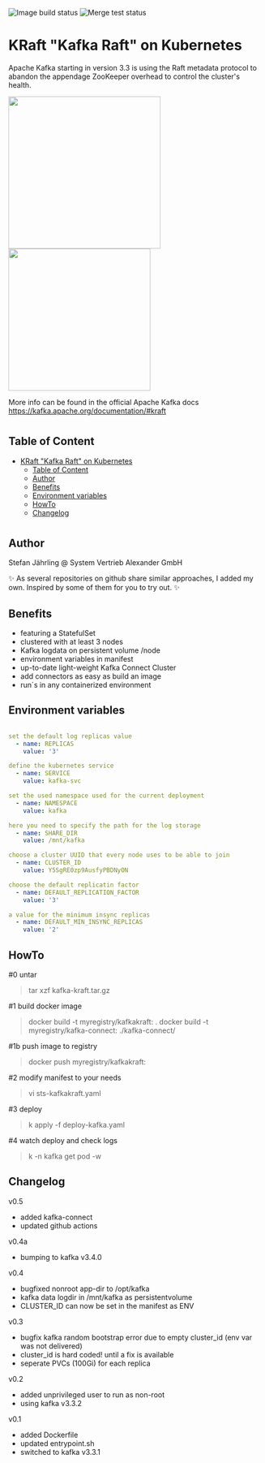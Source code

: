 ![Image build status](https://github.com/stefanjay/kafka-kraft-on-k8s/actions/workflows/docker-image.yml/badge.svg)
![Merge test status](https://github.com/stefanjay/kafka-kraft-on-k8s/actions/workflows/merge-tests.yaml/badge.svg)

# KRaft "Kafka Raft" on Kubernetes
Apache Kafka starting in version 3.3 is using the Raft metadata protocol to abandon the appendage ZooKeeper overhead to control the cluster's health.

<p float="left">
  <img src="https://images.contentful.com/gt6dp23g0g38/5ssqb8kUN6Lq5lR1EZdCX1/2a28415f8718dfec9edc345d9914dfec/new-quorum-controller-1536x817.png" width="300" />
  <img src="https://images.ctfassets.net/gt6dp23g0g38/5vGOBwLiNaRedNyB0yaiIu/529a29a059d8971541309f7f57502dd2/ingest-data-upstream-systems.jpg" width="280" /> 
</p>

More info can be found in the official Apache Kafka docs https://kafka.apache.org/documentation/#kraft

#
## Table of Content
- [KRaft "Kafka Raft" on Kubernetes](#kraft-kafka-raft-on-kubernetes)
  - [Table of Content](#table-of-content)
  - [Author](#author)
  - [Benefits](#benefits)
  - [Environment variables](#environment-variables)
  - [HowTo](#howto)
  - [Changelog](#changelog)

#

## Author
Stefan Jährling @ System Vertrieb Alexander GmbH

✨ As several repositories on github share similar approaches, I added my own. Inspired by some of them for you to try out. ✨

## Benefits

- featuring a StatefulSet
- clustered with at least 3 nodes
- Kafka logdata on persistent volume /node
- environment variables in manifest
- up-to-date light-weight Kafka Connect Cluster
- add connectors as easy as build an image
- run´s in any containerized environment

## Environment variables
```yaml

set the default log replicas value
  - name: REPLICAS
    value: '3'

define the kubernetes service
  - name: SERVICE
    value: kafka-svc

set the used namespace used for the current deployment
  - name: NAMESPACE
    value: kafka

here you need to specify the path for the log storage
  - name: SHARE_DIR
    value: /mnt/kafka

choose a cluster UUID that every node uses to be able to join
  - name: CLUSTER_ID
    value: Y5SgRE0zp9AusfyPBDNyON

choose the default replicatin factor
  - name: DEFAULT_REPLICATION_FACTOR
    value: '3'

a value for the minimum insync replicas
  - name: DEFAULT_MIN_INSYNC_REPLICAS
    value: '2'
```

## HowTo

#0   untar
  > tar xzf kafka-kraft.tar.gz

#1   build docker image
  > docker build -t myregistry/kafkakraft:<tag> . 
  > docker build -t myregistry/kafka-connect:<tag> ./kafka-connect/ 

#1b  push image to registry
  > docker push myregistry/kafkakraft:<tag>

#2   modify manifest to your needs
  > vi sts-kafkakraft.yaml

#3   deploy
  > k apply -f deploy-kafka.yaml

#4   watch deploy and check logs
  > k -n kafka get pod -w

  ## Changelog
v0.5
- added kafka-connect
- updated github actions

v0.4a
- bumping to kafka v3.4.0

v0.4
- bugfixed nonroot app-dir to /opt/kafka
- kafka data logdir in /mnt/kafka as persistentvolume
- CLUSTER_ID can now be set in the manifest as ENV

v0.3
- bugfix kafka random bootstrap error due to empty cluster_id (env var was not delivered)
- cluster_id is hard coded! until a fix is available
- seperate PVCs (100Gi) for each replica

v0.2
- added unprivileged user to run as non-root
- using kafka v3.3.2

v0.1
- added Dockerfile 
- updated entrypoint.sh
- switched to kafka v3.3.1
